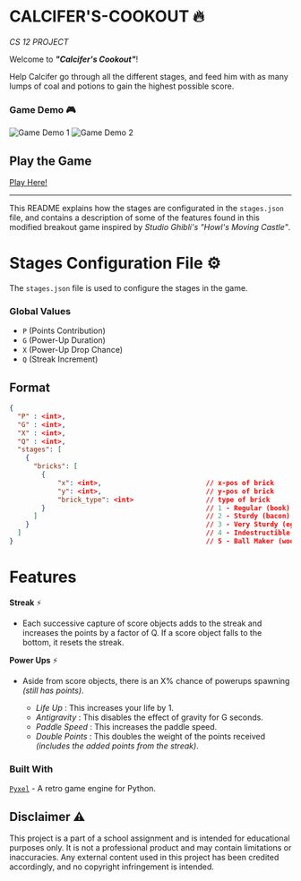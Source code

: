 # CALCIFER'S-COOKOUT 🔥

_CS 12 PROJECT_

Welcome to ***"Calcifer's Cookout"***!

Help Calcifer go through all the different stages, and feed him with as many lumps of coal and potions to gain the highest possible score.

### Game Demo 🎮

![Game Demo 1](https://i.giphy.com/media/v1.Y2lkPTc5MGI3NjExbWpwODV3bHJya2Uxb20xZTAyaHlta293MDN4bWI0ZjJ6eWkyZ3h3bCZlcD12MV9pbnRlcm5hbF9naWZfYnlfaWQmY3Q9Zw/1WYyawSSH1fR7WIddG/giphy.gif)
![Game Demo 2](https://i.giphy.com/media/v1.Y2lkPTc5MGI3NjExdGE2Z3dyNzFvZ2xnYjJ5anMwb2o0ejYzYWV6MXZvbG5iaXdpdWgxayZlcD12MV9pbnRlcm5hbF9naWZfYnlfaWQmY3Q9Zw/Z7JVJwEmF47ZzK4mN8/giphy.gif)
## Play the Game
[Play Here!](https://kitao.github.io/pyxel/wasm/launcher/?run=JTP0501.Calcifers-Cookout.src.main)

---
This README explains how the stages are configurated in the `stages.json` file, and contains a description of some of the features found in this modified breakout game inspired by _Studio Ghibli's "Howl's Moving Castle"_.

# Stages Configuration File ⚙️

The `stages.json` file is used to configure the stages in the game.
### Global Values

- `P` (Points Contribution) 
- `G` (Power-Up Duration)
- `X` (Power-Up Drop Chance)
- `Q` (Streak Increment)

## Format

```json
{
  "P" : <int>,
  "G" : <int>,
  "X" : <int>,
  "Q" : <int>,
  "stages": [
    {
      "bricks": [           
        {
            "x": <int>,                          // x-pos of brick
            "y": <int>,                          // y-pos of brick
            "brick_type": <int>                  // type of brick
        }                                        // 1 - Regular (book) : (1 hit)
      ]                                          // 2 - Sturdy (bacon) : (2 hits)
    }                                            // 3 - Very Sturdy (egg) : (3 hits)
  ]                                              // 4 - Indestructible (stone slab) : (inf hits)
}                                                // 5 - Ball Maker (wood) : (1 hit)
```

# Features

**Streak** ⚡
- Each successive capture of score objects adds to the streak and increases the points by a factor of Q. If a score object falls to the bottom, it resets the streak.

**Power Ups** ⚡
- Aside from score objects, there is an X% chance of powerups spawning _(still has points)_.

  - _Life Up_ : This increases your life by 1.
  - _Antigravity_ : This disables the effect of gravity for G seconds.
  - _Paddle Speed_ : This increases the paddle speed.
  - _Double Points_ : This doubles the weight of the points received _(includes the added points from the streak)_.

### Built With
[`Pyxel`](https://github.com/kitao/pyxel) - A retro game engine for Python.

## Disclaimer ⚠️

This project is a part of a school assignment and is intended for educational purposes only. It is not a professional product and may contain limitations or inaccuracies. Any external content used in this project has been credited accordingly, and no copyright infringement is intended.
